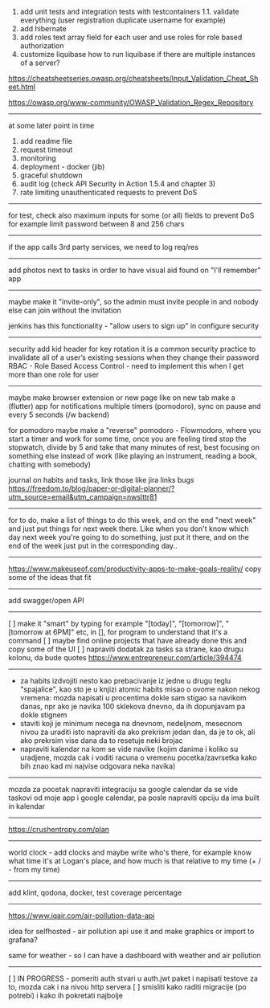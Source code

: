 1. add unit tests and integration tests with testcontainers
   1.1. validate everything (user registration duplicate username for example)
2. add hibernate
3. add roles text array field for each user and use roles for role based authorization
4. customize liquibase
   how to run liquibase if there are multiple instances of a server?

https://cheatsheetseries.owasp.org/cheatsheets/Input_Validation_Cheat_Sheet.html

https://owasp.org/www-community/OWASP_Validation_Regex_Repository

--- 

at some later point in time

1. add readme file
2. request timeout
3. monitoring
4. deployment - docker (jib)
5. graceful shutdown
6. audit log (check API Security in Action 1.5.4 and chapter 3)
7. rate limiting unauthenticated requests to prevent DoS

---

for test, check also maximum inputs for some (or all) fields to prevent DoS
for example limit password between 8 and 256 chars

---

if the app calls 3rd party services, we need to log req/res

---

add photos next to tasks in order to have visual aid
found on "I'll remember" app

---

maybe make it "invite-only", so the admin must invite people in and nobody else can join without the invitation

jenkins has this functionality - "allow users to sign up" in configure security

---

security
add kid header for key rotation
it is a common security practice to invalidate all of a user’s existing sessions when they change their password
RBAC - Role Based Access Control - need to implement this when I get more than one role for user

---

maybe make browser extension or new page like on new tab
make a (flutter) app for notifications
multiple timers (pomodoro), sync on pause and every 5 seconds (/w backend)

for pomodoro maybe make a "reverse" pomodoro - Flowmodoro, where you start a timer and work for some time, once you are
feeling tired stop the stopwatch, divide by 5 and take that many minutes of rest, best focusing on something else
instead of work (like playing an instrument, reading a book, chatting with somebody)

journal on habits and tasks, link those like jira links bugs
https://freedom.to/blog/paper-or-digital-planner/?utm_source=email&utm_campaign=nwslttr81

---

for to do, make a list of things to do this week, and on the end "next week" and just put things for next week there.
Like when you don't know which day next week you're going to do something, just put it there, and on the end of the
week just put in the corresponding day..

---

https://www.makeuseof.com/productivity-apps-to-make-goals-reality/ copy some of the ideas that fit

---

add swagger/open API

---

[ ] make it "smart" by typing for example "[today]", "[tomorrow]", "[tomorrow at 6PM]" etc, in [], for program to
understand that it's a command
[ ] maybe find online projects that have already done this and copy some of the UI
[ ] napraviti dodatak za tasks sa strane, kao drugu kolonu, da bude quotes
https://www.entrepreneur.com/article/394474

---

* za habits izdvojiti nesto kao prebacivanje iz jedne u drugu teglu "spajalice", kao sto je u knjizi atomic habits
  misao o ovome nakon nekog vremena: mozda napisati u procentima dokle sam stigao sa navikom danas, npr ako je navika
  100 sklekova dnevno, da ih dopunjavam pa dokle stignem
* staviti koji je minimum necega na dnevnom, nedeljnom, mesecnom nivou za uraditi
  isto napraviti da ako prekrism jedan dan, da je to ok, ali ako prekrsim vise dana da to resetuje neki brojac
* napraviti kalendar na kom se vide navike (kojim danima i koliko su uradjene, mozda cak i voditi racuna o vremenu
  pocetka/zavrsetka kako bih znao kad mi najvise odgovara neka navika)

---

mozda za pocetak napraviti integraciju sa google calendar da se vide taskovi od moje app i google calendar, pa posle
napraviti opciju da ima built in kalendar

---

https://crushentropy.com/plan

---

world clock - add clocks and maybe write who's there, for example know what time it's at Logan's place, and how much is
that relative to my time (+ / - from my time)

---

add klint, qodona, docker, test coverage percentage

---

https://www.iqair.com/air-pollution-data-api

idea for selfhosted - air pollution api use it and make graphics or import to grafana?

same for weather - so I can have a dashboard with weather and air pollution

---

[ ] IN PROGRESS - pomeriti auth stvari u auth.jwt paket i napisati testove za to, mozda cak i na nivou http servera
[ ] smisliti kako raditi migracije (po potrebi) i kako ih pokretati najbolje